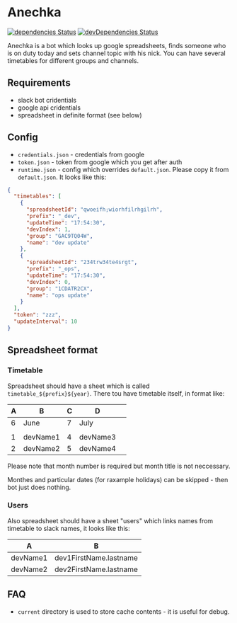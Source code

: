 # Anechka

[![dependencies Status](https://david-dm.org/jehy/anechka/status.svg)](https://david-dm.org/jehy/anechka)
[![devDependencies Status](https://david-dm.org/jehy/anechka/dev-status.svg)](https://david-dm.org/jehy/anechka?type=dev)

Anechka is a bot which looks up google spreadsheets, finds someone who is on
duty today and sets channel topic with his nick. You can have several
timetables for different groups and channels.

## Requirements
* slack bot cridentials
* google api cridentials
* spreadsheet in definite format (see below)


## Config

* `credentials.json` - credentials from google
* `token.json` - token from google which you get after auth
* `runtime.json` - config which overrides `default.json`.
Please copy it from `default.json`. It looks like this:
```json
{
  "timetables": [
    {
      "spreadsheetId": "qwoeifh;wiorhfilrhgilrh",
      "prefix": "_dev",
      "updateTime": "17:54:30",
      "devIndex": 1,
      "group": "GAC9TQ04W",
      "name": "dev update"
    },
    {
      "spreadsheetId": "234trw34te4srgt",
      "prefix": "_ops",
      "updateTime": "17:54:30",
      "devIndex": 0,
      "group": "1CDATR2CX",
      "name": "ops update"
    }
  ],
  "token": "zzz",
  "updateInterval": 10
}

```

## Spreadsheet format

### Timetable
Spreadsheet should have a sheet which is called `timetable_${prefix}${year}`.
There tou have timetable itself, in format like:

| A |    B     | C |    D     |   |
|---|----------|---|----------|---|
| 6 | June     | 7 | July     |   |
|   |          |   |          |   |
| 1 | devName1 | 4 | devName3 |   |
| 2 | devName2 | 5 | devName4 |   |

Please note that month number is required but month title is not neccessary.

Monthes and particular dates (for raxample holidays) can be skipped - then
bot just does nothing.

### Users

Also spreadsheet should have a sheet "users" which links
names from timetable to slack names, it looks like this:

|     A    |          B             |
|----------|------------------------|
| devName1 | dev1FirstName.lastname |
| devName2 | dev2FirstName.lastname |

## FAQ

* `current` directory is used to store cache contents - it is useful for debug.
